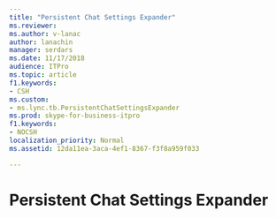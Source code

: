```yaml
---
title: "Persistent Chat Settings Expander"
ms.reviewer: 
ms.author: v-lanac
author: lanachin
manager: serdars
ms.date: 11/17/2018
audience: ITPro
ms.topic: article
f1.keywords:
- CSH
ms.custom:
- ms.lync.tb.PersistentChatSettingsExpander
ms.prod: skype-for-business-itpro
f1.keywords:
- NOCSH
localization_priority: Normal
ms.assetid: 12da11ea-3aca-4ef1-8367-f3f8a959f033

---
```


# Persistent Chat Settings Expander
 

